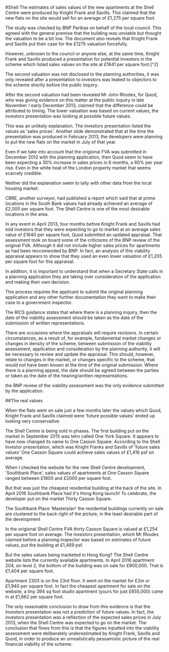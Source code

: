 #Shell
The estimates of sales values of the new apartments at the Shell Centre were produced by Knight Frank and Savills. This claimed that the new flats on the site would sell for an average of £1,275 per square foot.

The study was checked by BNP Paribas on behalf of the local council. This agreed with the general premise that the building was unviable but thought the valuation to be a bit low. The document also reveals that Knight Frank and Savills put their case for the £1275 valuation forcefully. 

However, unknown to the council or anyone else, at the same time, Knight Frank and Savills produced a presentation for potential investors in the scheme which listed sales values on the site at £1641 per square foot.[^2] 

The second valuation was not disclosed to the planning authorities, it was only revealed after a presentation to investors was leaked to objectors to the scheme shortly before the public inquiry. 

After the second valuation had been revealed Mr John Rhodes, for Quod, who was giving evidence on this matter at the public inquiry in late November / early December 2013, claimed that the difference could be attributed to timing. The lower valuation was based on current values, the investors presentation was looking at possible future values. 

This was an unlikely explanation. The investors presentation listed the values as 'sales prices'. Another slide demonstrated that at the time the presentation was produced in February 2013, the developers were planning to put the new flats on the market in July of that year.

Even if we take into account that the origional FVA was submitted in December 2012 with the planning application, then Quod seem to have been expecting a 30% increase in sales prices in 6 months, a 60% per year rise. Even in the white heat of the London property market that seems scarcely credible.  

Neither did the explanation seem to tally with other data from the local housing market. 

CBRE, another surveyor, had published a report which said that at prime locations in the South Bank values had already achieved an average of £2,000 per square foot.  The Shell Centre is one of the most desirable locations in the area. 

In any event in April 2013, four months before Knight Frank and Savills had told investors that they were expecting to go to market at an average sales value of £1640 per square foot, Quod submitted an updated appraisal.  That assessment took on board some of the criticisms of the BNP review of the original FVA. Although it did not include higher sales prices for apartments as had been reccomended by BNP. In fact, an analysis of this viability appraisal appears to show that they used an even lower valuation of £1,205 per square foot for this appraisal.

In addition, it is important to understand that when a Secretary State calls in a planning application they are taking over consideration of the application and making their own decision.  

This process requires the applicant to submit the original planning application and any other further documentation they want to make their case to a government inspector. 

The RICS guidance states that where there is a planning inquiry, then the date of the viability assessment should be taken as the date of the submission of written representations. 

There are occasions where the appraisals
will require revisions. In certain circumstances,
as a result of, for example, fundamental market
changes or changes in density of the scheme,
between submission of the viability
assessment, application and consideration by
the planning authority, it will be necessary to
review and update the appraisal. This should,
however, relate to changes in the market, or
changes specific to the scheme, that would not
have been known at the time of the original
submission. Where there is a planning appeal,
the date should be agreed between the parties
or taken as the date of the hearing/written
representations.

the BNP review of the viability assessment was the only evidence submitted by the application. 

##The real values

When the flats went on sale just a few months later the values which Quod, Knight Frank and Savills claimed were 'future possible values' ended up looking very conservative. 

The Shell Centre is being sold in phases. The first building put on the market in September 2015 was tehn called One York Square. It appears to have now changed its name to One Casson Square. According to the Shell Investor presentation, which was Knight Franks and Savills of 'future sales values' One Casson Square could achieve sales values of £1,416 psf on average.  

When I checked the website for the new Shell Centre development, 'Southbank Place', sales values of apartments at One Casson Square ranged between £1800 and £2000 per square foot.

But that was just the cheapest residential building at the back of the site. In April 2016 Southbank Place had it's Hong Kong launch! To celebrate, the developer put on the market Thirty Casson Square.

The Southbank Place ‘Masterplan’ the residential buildings currently on sale are clustered to the back right of the picture, in the least desirable part of the development

In the origional Shell Centre FVA thirty Casson Square is valued at £1,254 per square foot on average. The investors presentation, which Mr Rhodes claimed before a planning inspector was based on estimates of future values, put the building at £1,469 psf.

But the sales values being marketed in Hong Kong? The Shell Centre website lists the currently available apartments. In April 2016 apartment 204, on level 2, the bottom of the building was on sale for £900,000. That is £1,404 per square foot.

Apartment 2303 is on the 23rd floor. It went on the market for £2m or £1,940 per square foot. In fact the cheapest apartment for sale on the website, a tiny 394 sq foot studio apartment (yours for just £655,000) came in at £1,662 per square foot.

The only reasonable conclusion to draw from this evidence is that the investors presentation was not a prediction of future values. In fact, the investors presentation was a reflection of the expected sales prices in July 2013, when the Shell Centre was expected to go on the market. The conclusion that flows from this is that the figures inputted into the viability assessment were deliberately underestimated by Knight Frank, Savills and Quod, in order to produce an unrealistically pessamistic picture of the real financial viability of the scheme. 
